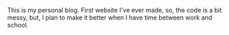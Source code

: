 This is my personal blog. First website I've ever made, so, the code is a bit messy, but, I plan to make it better when I have time between work and school.
